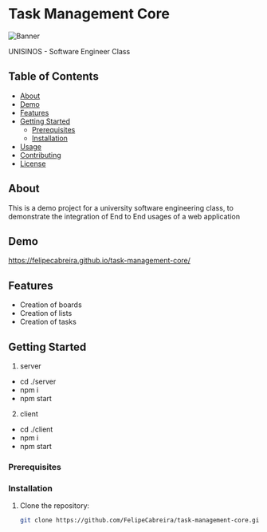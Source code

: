 # Task Management Core

![Banner](https://www.uwtsd.ac.uk/media/uwtsd-website/content-assets/images/faculty-of-business-management/business-school/business-and-management-banner.jpg)

UNISINOS - Software Engineer Class

## Table of Contents

- [About](#about)
- [Demo](#demo)
- [Features](#features)
- [Getting Started](#getting-started)
  - [Prerequisites](#prerequisites)
  - [Installation](#installation)
- [Usage](#usage)
- [Contributing](#contributing)
- [License](#license)

## About

This is a demo project for a university software engineering class, to demonstrate the integration of End to End usages of a web application

## Demo

https://felipecabreira.github.io/task-management-core/

## Features

- Creation of boards
- Creation of lists
- Creation of tasks


## Getting Started

1. server
 -  cd ./server
 - npm i
 - npm start
2. client
 - cd ./client
 - npm i
- npm start

### Prerequisites



### Installation

1. Clone the repository:

   ```bash
   git clone https://github.com/FelipeCabreira/task-management-core.git